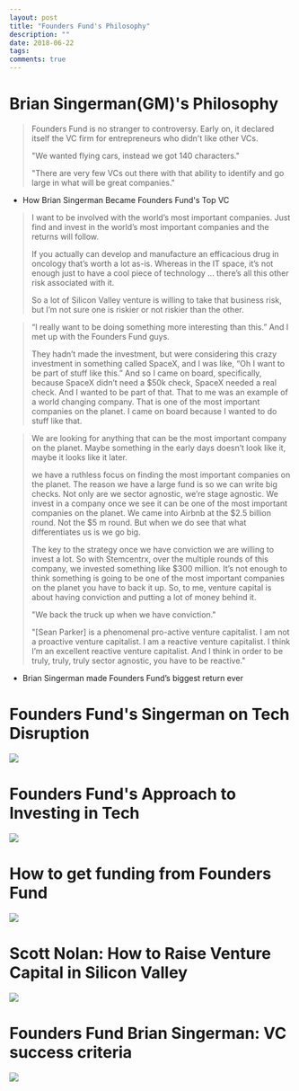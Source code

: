 ```yaml
---
layout: post
title: "Founders Fund's Philosophy"
description: ""
date: 2018-06-22
tags: 
comments: true
---
```

# Brian Singerman(GM)'s Philosophy

> Founders Fund is no stranger to controversy. Early on, it declared itself the VC firm for entrepreneurs who didn't like other VCs.
> 
> "We wanted flying cars, instead we got 140 characters."
> 
> "There are very few VCs out there with that ability to identify and go large in what will be great companies."
> 

- How Brian Singerman Became Founders Fund's Top VC


> I want to be involved with the world’s most important companies. Just find and invest in the world’s most important companies and the returns will follow.
> 
> If you actually can develop and manufacture an efficacious drug in oncology that’s worth a lot as-is. Whereas in the IT space, it’s not enough just to have a cool piece of technology ... there’s all this other risk associated with it.
> 
> So a lot of Silicon Valley venture is willing to take that business risk, but I’m not sure one is riskier or not riskier than the other.

>  “I really want to be doing something more interesting than this.” And I met up with the Founders Fund guys.
> 
> They hadn’t made the investment, but were considering this crazy investment in something called SpaceX, and I was like, “Oh I want to be part of stuff like this.” And so I came on board, specifically, because SpaceX didn’t need a $50k check, SpaceX needed a real check. And I wanted to be part of that. That to me was an example of a world changing company. That is one of the most important companies on the planet. I came on board because I wanted to do stuff like that.

> We are looking for anything that can be the most important company on the planet. Maybe something in the early days doesn’t look like it, maybe it looks like it later.
> 
> we have a ruthless focus on finding the most important companies on the planet. The reason we have a large fund is so we can write big checks. Not only are we sector agnostic, we’re stage agnostic. We invest in a company once we see it can be one of the most important companies on the planet. We came into Airbnb at the $2.5 billion round. Not the $5 m round. But when we do see that what differentiates us is we go big.
> 
> The key to the strategy once we have conviction we are willing to invest a lot. So with Stemcentrx, over the multiple rounds of this company, we invested something like $300 million. It’s not enough to think something is going to be one of the most important companies on the planet you have to back it up. So, to me, venture capital is about having conviction and putting a lot of money behind it. 
> 
> "We back the truck up when we have conviction."
> 
> "[Sean Parker] is a phenomenal pro-active venture capitalist. I am not a proactive venture capitalist. I am a reactive venture capitalist. I think I’m an excellent reactive venture capitalist. And I think in order to be truly, truly, truly sector agnostic, you have to be reactive."

- Brian Singerman made Founders Fund’s biggest return ever

# Founders Fund's Singerman on Tech Disruption
[![](http://img.youtube.com/vi/_6gTjBxOBQ0/0.jpg)](http://www.youtube.com/watch?v=_6gTjBxOBQ0 "Founders Fund's Singerman on Tech Disruption")

# Founders Fund's Approach to Investing in Tech
[![](http://img.youtube.com/vi/bKVdbJo7b-Q/0.jpg)](http://www.youtube.com/watch?v=bKVdbJo7b-Q "Founders Fund's Approach to Investing in Tech")

# How to get funding from Founders Fund
[![](http://img.youtube.com/vi/0pPW4siTbv8/0.jpg)](http://www.youtube.com/watch?v=0pPW4siTbv8 "How to get funding from Founders Fund")

# Scott Nolan: How to Raise Venture Capital in Silicon Valley
[![](http://img.youtube.com/vi/yQw_4ljR-7A/0.jpg)](http://www.youtube.com/watch?v=yQw_4ljR-7A "Scott Nolan: How to Raise Venture Capital in Silicon Valley")

# Founders Fund Brian Singerman: VC success criteria
[![](http://img.youtube.com/vi/p0L2GYmL-K8/0.jpg)](http://www.youtube.com/watch?v=p0L2GYmL-K8 "Founders Fund Brian Singerman: VC success criteria, importance of angel investing &startup qualities")

